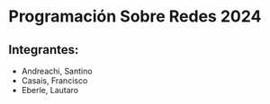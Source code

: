 # Programación Sobre Redes 2024

## Integrantes:

- Andreachi, Santino
- Casais, Francisco
- Eberle, Lautaro
